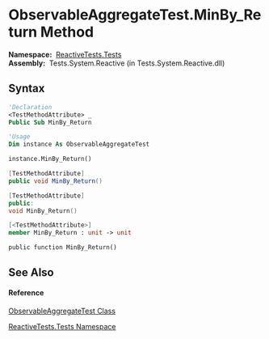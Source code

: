 # ObservableAggregateTest.MinBy\_Return Method

**Namespace:**  [ReactiveTests.Tests](ReactiveTests.Tests\ReactiveTests.Tests.md)  
**Assembly:**  Tests.System.Reactive (in Tests.System.Reactive.dll)

## Syntax

```vb
'Declaration
<TestMethodAttribute> _
Public Sub MinBy_Return
```

```vb
'Usage
Dim instance As ObservableAggregateTest

instance.MinBy_Return()
```

```csharp
[TestMethodAttribute]
public void MinBy_Return()
```

```c++
[TestMethodAttribute]
public:
void MinBy_Return()
```

```fsharp
[<TestMethodAttribute>]
member MinBy_Return : unit -> unit 
```

```jscript
public function MinBy_Return()
```

## See Also

#### Reference

[ObservableAggregateTest Class](ObservableAggregateTest\ObservableAggregateTest.md)

[ReactiveTests.Tests Namespace](ReactiveTests.Tests\ReactiveTests.Tests.md)





